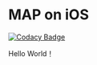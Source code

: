 # MAP on iOS

[![Codacy Badge](https://api.codacy.com/project/badge/Grade/2ad78d5ed0404ae2b33a42ec2ae636a7)](https://www.codacy.com/manual/FuhaoSun/Map?utm_source=github.com&amp;utm_medium=referral&amp;utm_content=FuhaoSun/Map&amp;utm_campaign=Badge_Grade)


Hello World！
